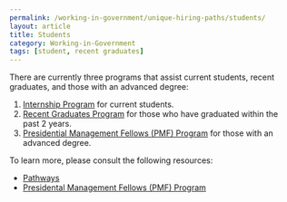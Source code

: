 ```yaml
---
permalink: /working-in-government/unique-hiring-paths/students/
layout: article
title: Students
category: Working-in-Government
tags: [student, recent graduates]
---
```


There are currently three programs that assist current students, recent graduates, and those with an advanced degree:

1. [Internship Program](https://www.opm.gov/policy-data-oversight/hiring-authorities/students-recent-graduates/#intern) for current students.
2. [Recent Graduates Program](https://www.opm.gov/policy-data-oversight/hiring-authorities/students-recent-graduates/#graduates) for those who have graduated within the past 2 years.
3. [Presidential Management Fellows (PMF) Program](https://www.opm.gov/policy-data-oversight/hiring-authorities/students-recent-graduates/#pmf) for those with an advanced degree.

To learn more, please consult the following resources:

* [Pathways](https://www.usajobs.gov/StudentsAndGrads "usajobs.gov")
* [Presidental Management Fellows (PMF) Program](https://www.pmf.gov/ "pmf.gov")
